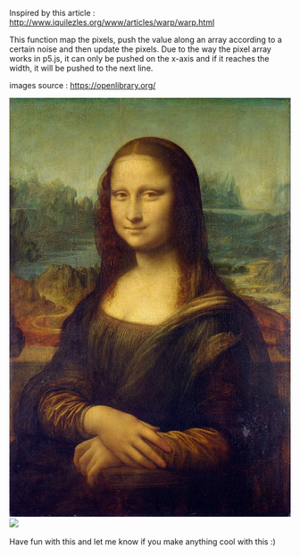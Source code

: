 
Inspired by this article :
http://www.iquilezles.org/www/articles/warp/warp.html

This function map the pixels, push the value along an array according
to a certain noise and then update the pixels. Due to the way the pixel array works in p5.js, it can only be pushed on the x-axis and if it reaches the width, it will be pushed to the next line.


images source : https://openlibrary.org/

![](data/mona_800x1192.jpg) ![](data/mona_after.jpg)


Have fun with this and let me know if you make anything cool with this :)
